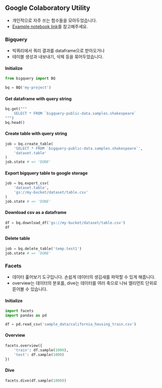 ## Google Colaboratory Utility

- 개인적으로 자주 쓰는 함수들을 모아두었습니다. 
- [Example notebook link](https://colab.research.google.com/drive/1657Iq4G6USIfFrn0FTCCWNqschbBTkPj)를 참고해주세요.  

### Bigquery

- 빅쿼리에서 쿼리 결과를 dataframe으로 받아오거나 
- 테이블 생성과 내보내기, 삭제 등을 묶어두었습니다.  
 
#### Initialize
```python
from bigquery import BQ
 
bq = BQ('my-project')
```
#### Get dataframe with query string
```python
bq.get("""
    SELECT * FROM `bigquery-public-data.samples.shakespeare`  
""")
bq.head()
```

#### Create table with query string
```python
job = bq.create_table(
    'SELECT * FROM `bigquery-public-data.samples.shakespeare`',
    'dataset.table'
)
job.state # => 'DONE'
```

#### Export bigquery table to google storage
```python
job = bq.export_csv(
    'dataset.table', 
    'gs://my-bucket/dataset/table.csv'
)
job.state # => 'DONE'
```

#### Download csv as a dataframe
```python
df = bq.download_df('gs://my-bucket/dataset/table.csv')
df
```

#### Delete table
```python
job = bq.delete_table('temp.test1')
job.state # => 'DONE'
```

### Facets

- 데이터 훑어보기 도구입니다. 손쉽게 데이터의 생김새를 파악할 수 있게 해줍니다.
- overview는 데이터의 분포를, dive는 데이터를 여러 축으로 나눠 엘리먼트 단위로 뜯어볼 수 있습니다.      

#### Initialize
```python
import facets
import pandas as pd

df = pd.read_csv('sample_data/california_housing_train.csv')
```

#### Overview
```python
facets.overview({
    'train': df.sample(1000),
    'test': df.sample(1000)
})
```

#### Dive
```python
facets.dive(df.sample(1000))
```
